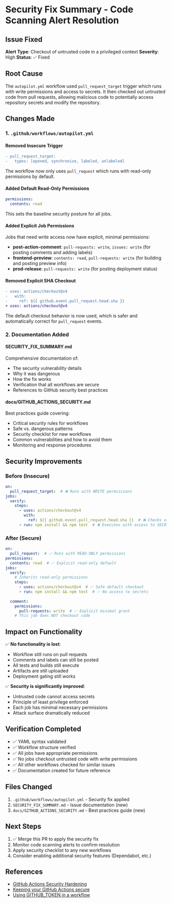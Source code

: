 # Security Fix Summary - Code Scanning Alert Resolution

## Issue Fixed
**Alert Type**: Checkout of untrusted code in a privileged context
**Severity**: High
**Status**: ✅ Fixed

## Root Cause
The `autopilot.yml` workflow used `pull_request_target` trigger which runs with write permissions and access to secrets. It then checked out untrusted code from pull requests, allowing malicious code to potentially access repository secrets and modify the repository.

## Changes Made

### 1. `.github/workflows/autopilot.yml`

#### Removed Insecure Trigger
```diff
- pull_request_target:
-   types: [opened, synchronize, labeled, unlabeled]
```

The workflow now only uses `pull_request` which runs with read-only permissions by default.

#### Added Default Read-Only Permissions
```yaml
permissions:
  contents: read
```

This sets the baseline security posture for all jobs.

#### Added Explicit Job Permissions
Jobs that need write access now have explicit, minimal permissions:

- **post-action-comment**: `pull-requests: write`, `issues: write` (for posting comments and adding labels)
- **frontend-preview**: `contents: read`, `pull-requests: write` (for building and posting preview info)
- **prod-release**: `pull-requests: write` (for posting deployment status)

#### Removed Explicit SHA Checkout
```diff
- uses: actions/checkout@v4
-   with:
-     ref: ${{ github.event.pull_request.head.sha }}
+ uses: actions/checkout@v4
```

The default checkout behavior is now used, which is safer and automatically correct for `pull_request` events.

### 2. Documentation Added

#### SECURITY_FIX_SUMMARY.md
Comprehensive documentation of:
- The security vulnerability details
- Why it was dangerous
- How the fix works
- Verification that all workflows are secure
- References to GitHub security best practices

#### docs/GITHUB_ACTIONS_SECURITY.md
Best practices guide covering:
- Critical security rules for workflows
- Safe vs. dangerous patterns
- Security checklist for new workflows
- Common vulnerabilities and how to avoid them
- Monitoring and response procedures

## Security Improvements

### Before (Insecure)
```yaml
on:
  pull_request_target:  # ❌ Runs with WRITE permissions
jobs:
  verify:
    steps:
      - uses: actions/checkout@v4
        with:
          ref: ${{ github.event.pull_request.head.sha }}  # ❌ Checks out UNTRUSTED code
      - run: npm install && npm test  # ❌ Executes with access to SECRETS!
```

### After (Secure)
```yaml
on:
  pull_request:  # ✅ Runs with READ-ONLY permissions
permissions:
  contents: read  # ✅ Explicit read-only default
jobs:
  verify:
    # Inherits read-only permissions
    steps:
      - uses: actions/checkout@v4  # ✅ Safe default checkout
      - run: npm install && npm test  # ✅ No access to secrets
  
  comment:
    permissions:
      pull-requests: write  # ✅ Explicit minimal grant
    # This job does NOT checkout code
```

## Impact on Functionality

✅ **No functionality is lost**:
- Workflow still runs on pull requests
- Comments and labels can still be posted
- All tests and builds still execute
- Artifacts are still uploaded
- Deployment gating still works

✅ **Security is significantly improved**:
- Untrusted code cannot access secrets
- Principle of least privilege enforced
- Each job has minimal necessary permissions
- Attack surface dramatically reduced

## Verification Completed

- ✅ YAML syntax validated
- ✅ Workflow structure verified
- ✅ All jobs have appropriate permissions
- ✅ No jobs checkout untrusted code with write permissions
- ✅ All other workflows checked for similar issues
- ✅ Documentation created for future reference

## Files Changed

1. `.github/workflows/autopilot.yml` - Security fix applied
2. `SECURITY_FIX_SUMMARY.md` - Issue documentation (new)
3. `docs/GITHUB_ACTIONS_SECURITY.md` - Best practices guide (new)

## Next Steps

1. ✅ Merge this PR to apply the security fix
2. Monitor code scanning alerts to confirm resolution
3. Apply security checklist to any new workflows
4. Consider enabling additional security features (Dependabot, etc.)

## References

- [GitHub Actions Security Hardening](https://docs.github.com/en/actions/security-guides/security-hardening-for-github-actions)
- [Keeping your GitHub Actions secure](https://docs.github.com/en/actions/security-guides/security-hardening-for-github-actions#understanding-the-risk-of-script-injections)
- [Using GITHUB_TOKEN in a workflow](https://docs.github.com/en/actions/security-guides/automatic-token-authentication)
